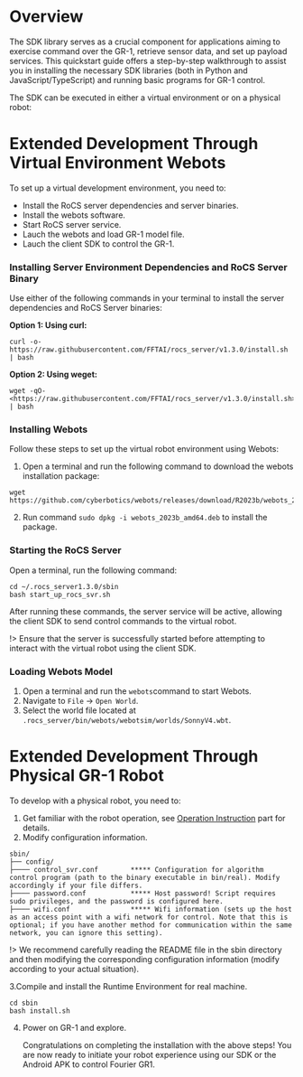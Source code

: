 # Overview

The SDK library serves as a crucial component for applications aiming to exercise command over the GR-1, retrieve sensor data, and set up payload services. This quickstart guide offers a step-by-step walkthrough to assist you in installing the necessary SDK libraries (both in Python and JavaScript/TypeScript) and running basic programs for GR-1 control.

The SDK can be executed in either a virtual environment or on a physical robot:

# Extended Development Through Virtual Environment Webots

 To set up a virtual development environment, you need to:

- Install the RoCS server dependencies and server binaries.
- Install the webots software.
- Start RoCS server service.
- Lauch the webots and load GR-1 model file.
- Lauch the client SDK to control the GR-1.

### Installing Server Environment Dependencies and RoCS Server Binary

Use either of the following commands in your terminal to install the server dependencies and RoCS Server binaries:

**Option 1: Using curl:**

```
curl -o- https://raw.githubusercontent.com/FFTAI/rocs_server/v1.3.0/install.sh | bash

```

**Option 2: Using weget:**

```
wget -qO- <https://raw.githubusercontent.com/FFTAI/rocs_server/v1.3.0/install.sh> | bash
```

### Installing Webots

Follow these steps to set up the virtual robot environment using Webots:

1. Open a terminal and run the following command to download the webots installation package:

```
wget https://github.com/cyberbotics/webots/releases/download/R2023b/webots_2023b_amd64.deb
```

2. Run command ``sudo dpkg -i webots_2023b_amd64.deb`` to install the package.

### Starting the RoCS Server

Open a terminal, run the following command:

```
cd ~/.rocs_server1.3.0/sbin
bash start_up_rocs_svr.sh
```

After running these commands, the server service will be active, allowing the client SDK to send control commands to the virtual robot.

!> Ensure that the server is successfully started before attempting to interact with the virtual robot using the client SDK.

### Loading Webots Model

1. Open a terminal and run the `webots`command to start Webots.
2. Navigate to `File` -> `Open World`.
3. Select the world file located at `.rocs_server/bin/webots/webotsim/worlds/SonnyV4.wbt`.

# Extended Development Through Physical GR-1 Robot

To develop with a physical robot, you need to:

1. Get familiar with the robot operation, see [Operation Instruction](operationinstruction.md) part for details.
2. Modify configuration information.

```
sbin/
├── config/
├──── control_svr.conf        ***** Configuration for algorithm control program (path to the binary executable in bin/real). Modify accordingly if your file differs.
├──── password.conf           ***** Host password! Script requires sudo privileges, and the password is configured here.
├──── wifi.conf               ***** Wifi information (sets up the host as an access point with a wifi network for control. Note that this is optional; if you have another method for communication within the same network, you can ignore this setting).
```

!> We recommend carefully reading the README file in the sbin directory and then modifying the corresponding configuration information (modify according to your actual situation).

3.Compile and install the Runtime Environment for real machine.

```
cd sbin
bash install.sh
```

4. Power on GR-1 and explore.

   Congratulations on completing the installation with the above steps! You are now ready to initiate your robot experience using our SDK or the Android APK to control Fourier GR1.
